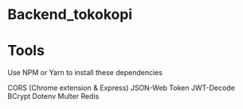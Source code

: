 # Backend_tokokopi



# Tools

Use NPM or Yarn to install these dependencies

CORS (Chrome extension & Express)
JSON-Web Token
JWT-Decode
BCrypt
Dotenv
Multer
Redis




